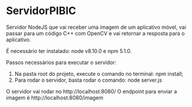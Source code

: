 # ServidorPIBIC
Servidor NodeJS que vai receber uma imagem de um aplicativo móvel, vai passar para um código C++ com OpenCV e vai retornar a resposta para o aplicativo.

É necessário ter instalado: node v8.10.0 e npm 5.1.0.

Passos necessários para executar o servidor:
  1. Na pasta root do projeto, execute o comando no terminal: npm install;
  2. Para rodar o servidor, basta rodar o comando: node server.js
 
 
O servidor vai rodar no http://localhost:8080/
O endpoint para enviar a imagem é http://localhost:8080/imagem

